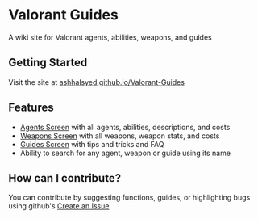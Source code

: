 # Valorant Guides

A wiki site for Valorant agents, abilities, weapons, and guides

## Getting Started

Visit the site at [ashhalsyed.github.io/Valorant-Guides](https://ashhalsyed.github.io/Valorant-Guides/)

## Features

* [Agents Screen](https://ashhalsyed.github.io/Valorant-Guides/#/Agents) with all agents, abilities, descriptions, and costs
* [Weapons Screen](https://ashhalsyed.github.io/Valorant-Guides/#/Weapons) with all weapons, weapon stats, and costs
* [Guides Screen](https://ashhalsyed.github.io/Valorant-Guides/#/Guides) with tips and tricks and FAQ
* Ability to search for any agent, weapon or guide using its name

## How can I contribute?

You can contribute by suggesting functions, guides, or highlighting bugs using github's [Create an Issue](https://github.com/ashhalsyed/Valorant-Guides/issues/new/choose)
